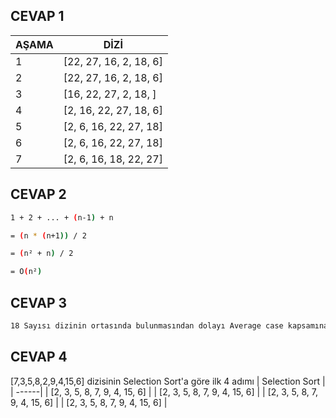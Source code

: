 ## CEVAP 1

| AŞAMA | DİZİ |
| ------ | ------ |
| 1 | [22, 27, 16, 2, 18, 6] |
| 2 | [22, 27, 16, 2, 18, 6] |
| 3 | [16, 22, 27, 2, 18, ] |
| 4 | [2, 16, 22, 27, 18, 6] |
| 5 | [2, 6, 16, 22, 27, 18] |
| 6 | [2, 6, 16, 22, 27, 18] |
| 7 | [2, 6, 16, 18, 22, 27] |

## CEVAP 2

```sh
1 + 2 + ... + (n-1) + n

= (n * (n+1)) / 2

= (n² + n) / 2

= O(n²)
```

## CEVAP 3

```sh
18 Sayısı dizinin ortasında bulunmasından dolayı Average case kapsamına girer.
```

## CEVAP 4

 [7,3,5,8,2,9,4,15,6] dizisinin Selection Sort'a göre ilk 4 adımı
| Selection Sort |
| ------|
| [2, 3, 5, 8, 7, 9, 4, 15, 6] |
| [2, 3, 5, 8, 7, 9, 4, 15, 6] |
| [2, 3, 5, 8, 7, 9, 4, 15, 6] |
| [2, 3, 5, 8, 7, 9, 4, 15, 6] |